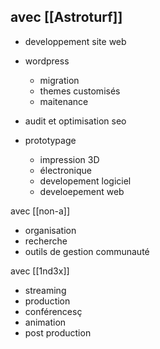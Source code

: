 ## avec [[Astroturf]]
* developpement site web
* wordpress
	* migration
	* themes customisés
	* maitenance
* audit et optimisation seo


* prototypage
	* impression 3D
	* électronique
	* developement logiciel
	* develoepement web

avec [[non-a]]
* organisation
* recherche
* outils de gestion communauté

avec [[1nd3x]]
* streaming
* production
* conférencesç
* animation
* post production